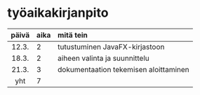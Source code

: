 # työaikakirjanpito

| päivä | aika | mitä tein  |
| :----:|:-----| :-----|
| 12.3. | 2    | tutustuminen JavaFX-kirjastoon |
| 18.3. | 2    | aiheen valinta ja suunnittelu  |
| 21.3. | 3    | dokumentaation tekemisen aloittaminen |
| yht   | 7   | | 
